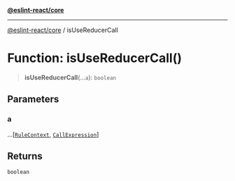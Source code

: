 [**@eslint-react/core**](../README.md)

***

[@eslint-react/core](../README.md) / isUseReducerCall

# Function: isUseReducerCall()

> **isUseReducerCall**(...`a`): `boolean`

## Parameters

### a

...\[[`RuleContext`](../-internal-/type-aliases/RuleContext.md), [`CallExpression`](../-internal-/interfaces/CallExpression.md)\]

## Returns

`boolean`
